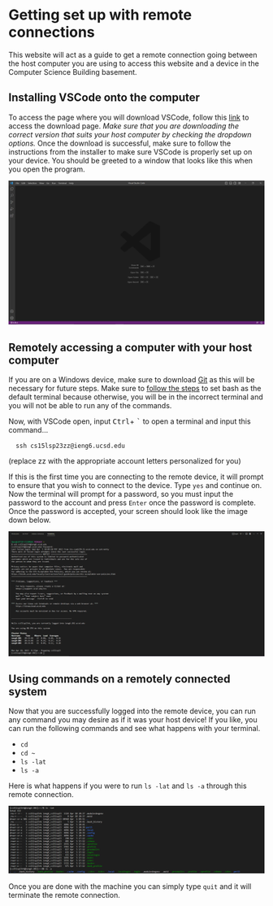 # Getting set up with remote connections
This website will act as a guide to get a remote connection going between the host computer you are using to access this website and a device in the Computer Science Building basement.
## Installing VSCode onto the computer
To access the page where you will download VSCode, follow this [link](https://code.visualstudio.com) to access the download page. *Make sure that you are downloading the correct version that suits your host computer by checking the dropdown options.* Once the download is successful, make sure to follow the instructions from the installer to make sure VSCode is properly set up on your device. You should be greeted to a window that looks like this when you open the program.

![Image](VSCODE_DOWNLOAD_PAGE.PNG)

## Remotely accessing a computer with your host computer
If you are on a Windows device, make sure to download [Git](https://gitforwindows.org) as this will be necessary for future steps. Make sure to [follow the steps](https://stackoverflow.com/questions/42606837/how-do-i-use-bash-on-windows-from-the-visual-studio-code-integrated-terminal/50527994#50527994) to set bash as the default terminal because otherwise, you will be in the incorrect terminal and you will not be able to run any of the commands.

Now, with VSCode open, input <kbd>Ctrl</kbd>+ <kbd>`</kbd> to open a terminal and input this command...
```
  ssh cs15lsp23zz@ieng6.ucsd.edu
```
(replace zz with the appropriate account letters personalized for you)

If this is the first time you are connecting to the remote device, it will prompt to ensure that you wish to connect to the device. Type `yes` and continue on.
Now the terminal will prompt for a password, so you must input the password to the account and press `Enter` once the password is complete. Once the password is accepted, your screen should look like the image down below.

![Image](REMOTE_CONNECTION.PNG)

## Using commands on a remotely connected system
Now that you are successfully logged into the remote device, you can run any command you may desire as if it was your host device! If you like, you can run the following commands and see what happens with your terminal.
* `cd`
* `cd ~`
* `ls -lat`
* `ls -a`

Here is what happens if you were to run `ls -lat` and `ls -a` through this remote connection.

![Image](SAMPLE_CODE.PNG)

Once you are done with the machine you can simply type `quit` and it will terminate the remote connection.
